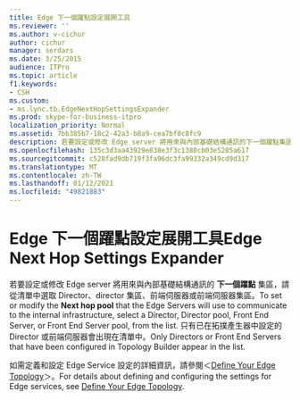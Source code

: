 ```yaml
---
title: Edge 下一個躍點設定展開工具
ms.reviewer: ''
ms.author: v-cichur
author: cichur
manager: serdars
ms.date: 3/25/2015
audience: ITPro
ms.topic: article
f1.keywords:
- CSH
ms.custom:
- ms.lync.tb.EdgeNextHopSettingsExpander
ms.prod: skype-for-business-itpro
localization_priority: Normal
ms.assetid: 7bb385b7-18c2-42a3-b8a9-cea7bf0c8fc9
description: 若要設定或修改 Edge server 將用來與內部基礎結構通訊的下一個躍點集區，請從清單中選取 Director、Director 集區、前端伺服器或前端伺服器集區。 只有已在拓撲產生器中設定的 Director 或前端伺服器會出現在清單中。
ms.openlocfilehash: 135c3d3aa43929e838e3f3c1380cb03e5285a617
ms.sourcegitcommit: c528fad9db719f3fa96dc3fa99332a349cd9d317
ms.translationtype: MT
ms.contentlocale: zh-TW
ms.lasthandoff: 01/12/2021
ms.locfileid: "49821883"
---
```

# <a name="edge-next-hop-settings-expander"></a><span data-ttu-id="59e74-104">Edge 下一個躍點設定展開工具</span><span class="sxs-lookup"><span data-stu-id="59e74-104">Edge Next Hop Settings Expander</span></span>

<span data-ttu-id="59e74-105">若要設定或修改 Edge server 將用來與內部基礎結構通訊的 **下一個躍點** 集區，請從清單中選取 Director、director 集區、前端伺服器或前端伺服器集區。</span><span class="sxs-lookup"><span data-stu-id="59e74-105">To set or modify the **Next hop pool** that the Edge Servers will use to communicate to the internal infrastructure, select a Director, Director pool, Front End Server, or Front End Server pool, from the list.</span></span> <span data-ttu-id="59e74-106">只有已在拓撲產生器中設定的 Director 或前端伺服器會出現在清單中。</span><span class="sxs-lookup"><span data-stu-id="59e74-106">Only Directors or Front End Servers that have been configured in Topology Builder appear in the list.</span></span>

<span data-ttu-id="59e74-107">如需定義和設定 Edge Service 設定的詳細資訊，請參閱＜[Define Your Edge Topology](https://technet.microsoft.com/library/787b23f1-8fa0-4c37-abf2-c516c5dd66f0.aspx)＞。</span><span class="sxs-lookup"><span data-stu-id="59e74-107">For details about defining and configuring the settings for Edge services, see [Define Your Edge Topology](https://technet.microsoft.com/library/787b23f1-8fa0-4c37-abf2-c516c5dd66f0.aspx).</span></span>


